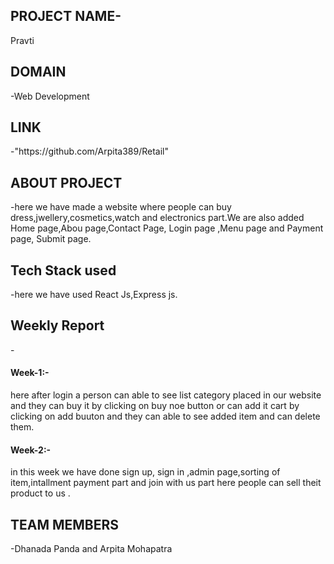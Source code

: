 <h2>PROJECT NAME-</h2> Pravti<br>
<h2>DOMAIN</h2> -Web Development<br>
<h2>LINK</h2>-"https://github.com/Arpita389/Retail"<br>
<h2>ABOUT PROJECT</h2> -here we have made a website where people can buy dress,jwellery,cosmetics,watch and electronics part.We are also added Home page,Abou page,Contact Page, Login page ,Menu page and Payment page, Submit page.<br>
<h2>Tech Stack used</h2>-here we have used React Js,Express js.<br>
<h2>Weekly Report</h2>-
<h4>Week-1:-</h4> here after login a person can able to see list category placed in our website and they can buy it by clicking on buy noe button or can add it cart by clicking on add buuton and they can able to see added item and can delete them.<br>
<h4>Week-2:-</h4> in this week we have done sign up, sign in ,admin page,sorting of item,intallment payment part and join with us part here people can sell theit product to us .<br>
<h2>TEAM MEMBERS</h2> -Dhanada Panda and Arpita Mohapatra
